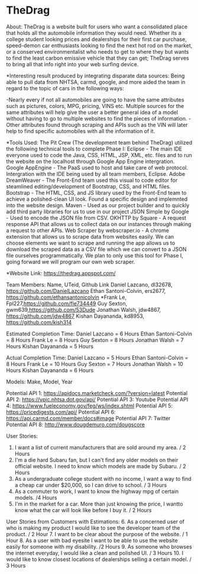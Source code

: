 # TheDrag
About: 
TheDrag is a website built for users who want a consolidated place that holds all the automobile information they would need. Whether its a college student looking prices and dealerships for their first car purchase, speed-demon car enthusiasts looking to find the next hot rod on the market, or a conserved environmentalist who needs to get to where they but wants to find the least carbon emissive vehicle that they can get; TheDrag serves to bring all that info right into your web surfing device. 


*Interesting result produced by integrating disparate data sources: Being able to pull data from NHTSA, carmd, google, and more aided the team in regard to the topic of cars in the following ways: 

-Nearly every if not all automobiles are going to have the same attributes such as pictures, colors, MPG, pricing, VINS etc. Multiple sources for the same attributes will help give the user a better general idea of a model without having to go to multiple websites to find the pieces of information. 
-Other attributes found through scraping and APIs such as the VIN will later help to find specific automobiles with all the information of it. 



*Tools Used: 
The Pit Crew (The development team behind TheDrag) utilized the following technical tools to complete Phase I:
Eclipse - The main IDE everyone used to code the Java, CSS, HTML, JSP, XML, etc. files and to run the website on the localhost through Google App Engine intergration.  
Google AppEngine - The PaaS used to host and take care of web protocol. Intergration with the IDE being used by all team members, Eclipse. 
Adobe DreamWeaver - The Front-End team used this visual to code editor for steamlined editing/development of Bootstrap, CSS, and HTML files. 
Bootstrap - The HTML, CSS, and JS library used by the Front-End team to achieve a polished-clean UI look. Found a specific design and implemnted into the website design. 
Maven - Used as our project builder and to quickly add third party libraries for us to use in our project
JSON Simple by Google - Used to encode the JSON file from CSV.
OKHTTP by Square - A request response API that allows us to collect data on our instances through making a request to other APIs.
Web Scraper by webscraper.io - A chrome extension that allows us to scrape data from websites easily. We can choose elements we want to  scrape and running the app allows us to download the scraped data as a CSV file which we can convert to a JSON file ourselves programmatically. We plan to only use this tool for Phase I, going forward we will program our own web scraper.

*Website Link: https://thedrag.appspot.com/

Team Members: Name, UTeid, Github Link
Daniel Lazcano, dl32678, https://github.com/DanielLazcano
Ethan Santoni-Colvin, ers2677, https://github.com/ethansantonicolvin
*Frank Le, Fpl227,https://github.com/fle734449
Guy Sexton, gwm639,https://github.com/53Dude
Jonathan Walsh, jdw4867, https://github.com/jdw4867
Kishan Dayananda, kd8953, https://github.com/kish314


Estimated Completion Time:
Daniel Lazcano = 6 Hours
Ethan Santoni-Colvin = 8 Hours
Frank Le = 8 Hours
Guy Sexton = 8 Hours
Jonathan Walsh = 7 Hours 
Kishan Dayananda = 5 Hours


Actual Completion Time:
Daniel Lazcano = 5 Hours
Ethan Santoni-Colvin = 8 Hours
Frank Le = 10 Hours
Guy Sexton = 7 Hours
Jonathan Walsh = 10 Hours
Kishan Dayananda = 6 Hours


Models: Make, Model, Year

Potential API 1:  https://apidocs.marketcheck.com/?version=latest
Potential API 2: https://vpic.nhtsa.dot.gov/api/
Potential API 3: Youtube
Potential API 4: https://www.fueleconomy.gov/feg/ws/index.shtml
Potential API 5: https://pricedigests.com/api/
Potential API 6: https://api.carmd.com/member/docs#image
Potential API 7: Twitter
Potential API 8: http://www.dougdemuro.com/dougscore


User Stories:

1. I want a list of current manufacturers that are sold around my area. / 2 Hours
2. I'm a die hard Subaru fan, but I can't find any older models on their official website. I need to know which models are made by Subaru. / 2 Hours
3. As a undergraduate college student with no income, I want a way to find a cheap car under $20,000, so I can drive to school. / 3 Hours
4. As a commuter to work, I want to know the highway mpg of certain models. /4 Hours
5. I'm in the market for a car. More than just knowing the price, I wantto know what the car will look like before I buy it. / 2 Hours

User Stories from Customers with Estimations: 
6. As a concerned user of who is making my product I would like to see the developer team of the product. / 2 Hour
7. I want to be clear about the purpose of the website. / 1 Hour
8. As a user with bad eyesite I want to be able to use the website easily for someone with my disability. /2 Hours
9. As someone who browses the internet everyday, I would like a clean and polished UI. / 3 Hours
10. I would like to know closest locations of dealerships selling a certain model.  / 3 Hours
